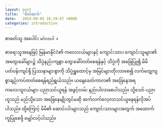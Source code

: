 ```yaml
---
layout: post
title:  "မိတ်ဆက်"
date:   2024-09-05 16:29:47 +0900
categories: introduction
---
```

စာဖတ်သူ အပေါင်း  `မင်္ဂလာပါ ။`

စာရေးသူအနေဖြင့် မြန်မာနိုင်ငံ၏ ကလေးငယ်များနှင့် ကျောင်းသား၊ ကျောင်းသူများ၏ အတွေးခေါ်များ၌ သိပ္ပံနည်းကျစွာ တွေးခေါ်တတ်စေရန်နှင့် သိပ္ပံကို အခြေပြု၍ မိမိပတ်ဝန်းကျင်ရှိ ပြဿနာများစွာကို သိပ္ပံရှူထောင့်မှ အမြင်များတိုးလာစေ၍ လက်တွေ့ကျစွာချဉ်းကပ်တတ်စေရန်ရည်ရွယ်သည်။ ယနေ့ခေတ်ကာလ၏ အခြေနေအရ ကလေးသူငယ်များ ပညာသင်ယူရန် အခွင့်လမ်း နည်းပါလာစေပါသည်။ သို့သော် ပညာဟူသည် မည်သို့သော အခြေနေမျိုးတွင်မဆို ဆက်လက်လေ့လာသင်ယူနေရန်လိုအပ်ပါသည်။ ထို့ကြောင့် မိမိ၏ ဆောင်းပါးများသည် ကျောင်းသားများအတွက် အထောက်ကူပြုစေဖို့ မျှော်လင့်ပါသည်။